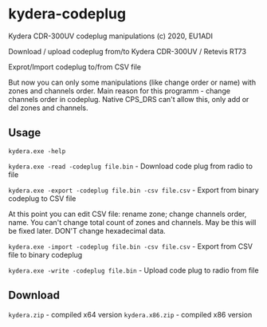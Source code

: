 # kydera-codeplug
Kydera CDR-300UV codeplug manipulations (c) 2020, EU1ADI

Download / upload codeplug from/to Kydera CDR-300UV / Retevis RT73

Exprot/Import codeplug to/from CSV file

But now you can only some manipulations (like change order or name) with zones and channels order. Main reason for this programm - change channels order in codeplug. Native CPS_DRS can't allow this, only add or del zones and channels.

## Usage

`kydera.exe -help`

`kydera.exe -read -codeplug file.bin` - Download code plug from radio to file

`kydera.exe -export -codeplug file.bin -csv file.csv` - Export from binary codeplug to CSV file

At this point you can edit CSV file: rename zone; change channels order, name. You can't change total count of zones and channels. May be this will be fixed later. DON'T change hexadecimal data.

`kydera.exe -import -codeplug file.bin -csv file.csv` - Export from CSV file to binary codeplug

`kydera.exe -write -codeplug file.bin` - Upload code plug to radio from file

## Download

`kydera.zip` - compiled x64 version
`kydera.x86.zip` - compiled x86 version
